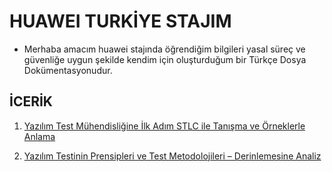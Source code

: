 # HUAWEI TURKİYE STAJIM
- Merhaba amacım huawei stajında öğrendiğim bilgileri yasal süreç ve güvenliğe uygun şekilde kendim için oluşturduğum bir Türkçe Dosya Dokümentasyonudur.

## İCERİK
1. [Yazılım Test Mühendisliğine İlk Adım STLC ile Tanışma ve Örneklerle Anlama](https://github.com/theharuun/TestEngineering/blob/main/1-%20Yazılım%20Test%20Mühendisliğine%20İlk%20Adım%20STLC%20ile%20Tanışma%20ve%20Örneklerle%20Anlama.md)

2. [Yazılım Testinin Prensipleri ve Test Metodolojileri – Derinlemesine Analiz](https://github.com/theharuun/TestEngineering/blob/main/2-%20Yazılım%20Testinin%20Prensipleri%20ve%20Test%20Metodolojileri.md)
